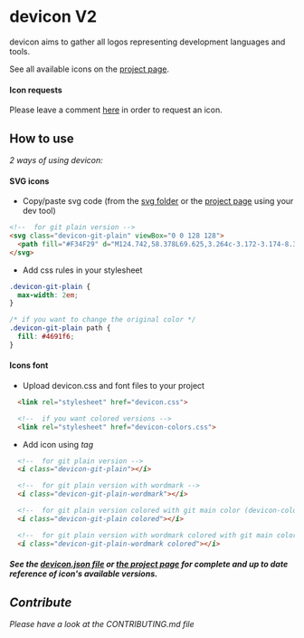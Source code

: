 # devicon V2

devicon aims to gather all logos representing development languages and tools.

See all available icons on the [project page](http://konpa.github.io/devicon/).

#### Icon requests

Please leave a comment [here](https://github.com/konpa/devicon/issues/11) in order to request an icon.

## How to use

_2 ways of using devicon:_

#### SVG icons

- Copy/paste svg code (from the [svg folder](https://github.com/konpa/devicon/tree/master/icons) or the [project page](http://konpa.github.io/devicon/) using your dev tool)

```html
<!--  for git plain version -->
<svg class="devicon-git-plain" viewBox="0 0 128 128">
  <path fill="#F34F29" d="M124.742,58.378L69.625,3.264c-3.172-3.174-8.32-3.174-11.497,0L46.685,14.71l14.518,14.518c3.375-1.139,7.243-0.375,9.932,2.314c2.703,2.706,3.462,6.607,2.293,9.993L87.42,55.529c3.385-1.167,7.292-0.413,9.994,2.295c3.78,3.777,3.78,9.9,0,13.679c-3.78,3.78-9.901,3.78-13.683,0c-2.842-2.844-3.545-7.019-2.105-10.521L68.578,47.933l-0.002,34.341c0.922,0.455,1.791,1.063,2.559,1.828c3.779,3.777,3.779,9.898,0,13.683c-3.779,3.777-9.904,3.777-13.679,0c-3.778-3.784-4.088-9.905-0.311-13.683C58.079,83.169,59,82.464,60,81.992V47.333c-1-0.472-1.92-1.172-2.856-2.111c-2.861-2.86-3.396-7.06-1.928-10.576L40.983,20.333L3.229,58.123c-3.175,3.177-3.155,8.325,0.02,11.5l55.126,55.114c3.173,3.174,8.325,3.174,11.503,0l54.86-54.858C127.913,66.703,127.916,61.552,124.742,58.378z"/>
</svg>
```

- Add css rules in your stylesheet
```css
.devicon-git-plain {
  max-width: 2em;
}

/* if you want to change the original color */
.devicon-git-plain path {
  fill: #4691f6;
}
```

#### Icons font

- Upload devicon.css and font files to your project

```html
  <link rel="stylesheet" href="devicon.css">

  <!--  if you want colored versions -->
  <link rel="stylesheet" href="devicon-colors.css">
```

- Add icon using <i> tag

```html
  <!--  for git plain version -->
  <i class="devicon-git-plain"></i>

  <!--  for git plain version with wordmark -->
  <i class="devicon-git-plain-wordmark"></i>

  <!--  for git plain version colored with git main color (devicon-color.css or devicon.min.css required) -->
  <i class="devicon-git-plain colored"></i>

  <!--  for git plain version with wordmark colored with git main color (devicon-color.css or devicon.min.css required) -->
  <i class="devicon-git-plain-wordmark colored"></i>
```

##### See the [devicon.json file](https://github.com/konpa/devicon/blob/master/devicon.json) or [the project page](http://konpa.github.io/devicon/) for complete and up to date reference of icon's available versions.

## Contribute

Please have a look at the CONTRIBUTING.md file
